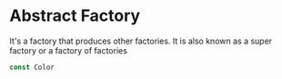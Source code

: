 # Abstract Factory

It's a factory that produces other factories. It is also known as a super factory or a factory of factories


```js
const Color 
```